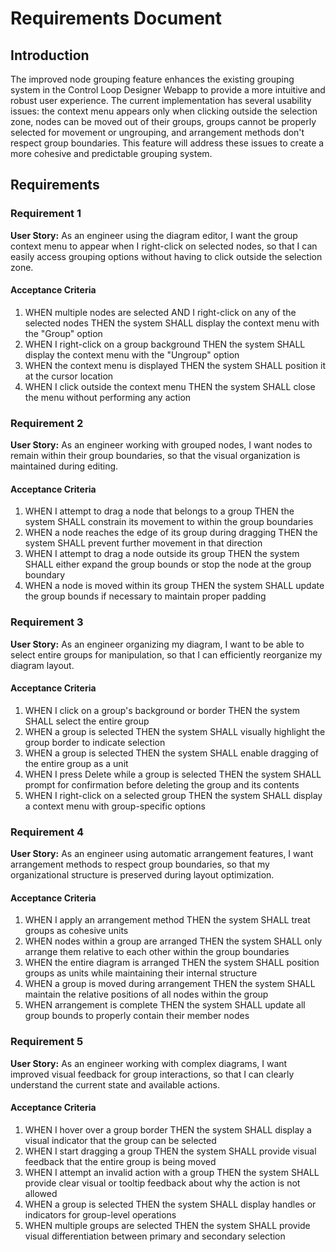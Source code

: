 # Requirements Document

## Introduction

The improved node grouping feature enhances the existing grouping system in the Control Loop Designer Webapp to provide a more intuitive and robust user experience. The current implementation has several usability issues: the context menu appears only when clicking outside the selection zone, nodes can be moved out of their groups, groups cannot be properly selected for movement or ungrouping, and arrangement methods don't respect group boundaries. This feature will address these issues to create a more cohesive and predictable grouping system.

## Requirements

### Requirement 1

**User Story:** As an engineer using the diagram editor, I want the group context menu to appear when I right-click on selected nodes, so that I can easily access grouping options without having to click outside the selection zone.

#### Acceptance Criteria
1. WHEN multiple nodes are selected AND I right-click on any of the selected nodes THEN the system SHALL display the context menu with the "Group" option
2. WHEN I right-click on a group background THEN the system SHALL display the context menu with the "Ungroup" option
3. WHEN the context menu is displayed THEN the system SHALL position it at the cursor location
4. WHEN I click outside the context menu THEN the system SHALL close the menu without performing any action

### Requirement 2

**User Story:** As an engineer working with grouped nodes, I want nodes to remain within their group boundaries, so that the visual organization is maintained during editing.

#### Acceptance Criteria
1. WHEN I attempt to drag a node that belongs to a group THEN the system SHALL constrain its movement to within the group boundaries
2. WHEN a node reaches the edge of its group during dragging THEN the system SHALL prevent further movement in that direction
3. WHEN I attempt to drag a node outside its group THEN the system SHALL either expand the group bounds or stop the node at the group boundary
4. WHEN a node is moved within its group THEN the system SHALL update the group bounds if necessary to maintain proper padding

### Requirement 3

**User Story:** As an engineer organizing my diagram, I want to be able to select entire groups for manipulation, so that I can efficiently reorganize my diagram layout.

#### Acceptance Criteria
1. WHEN I click on a group's background or border THEN the system SHALL select the entire group
2. WHEN a group is selected THEN the system SHALL visually highlight the group border to indicate selection
3. WHEN a group is selected THEN the system SHALL enable dragging of the entire group as a unit
4. WHEN I press Delete while a group is selected THEN the system SHALL prompt for confirmation before deleting the group and its contents
5. WHEN I right-click on a selected group THEN the system SHALL display a context menu with group-specific options

### Requirement 4

**User Story:** As an engineer using automatic arrangement features, I want arrangement methods to respect group boundaries, so that my organizational structure is preserved during layout optimization.

#### Acceptance Criteria
1. WHEN I apply an arrangement method THEN the system SHALL treat groups as cohesive units
2. WHEN nodes within a group are arranged THEN the system SHALL only arrange them relative to each other within the group boundaries
3. WHEN the entire diagram is arranged THEN the system SHALL position groups as units while maintaining their internal structure
4. WHEN a group is moved during arrangement THEN the system SHALL maintain the relative positions of all nodes within the group
5. WHEN arrangement is complete THEN the system SHALL update all group bounds to properly contain their member nodes

### Requirement 5

**User Story:** As an engineer working with complex diagrams, I want improved visual feedback for group interactions, so that I can clearly understand the current state and available actions.

#### Acceptance Criteria
1. WHEN I hover over a group border THEN the system SHALL display a visual indicator that the group can be selected
2. WHEN I start dragging a group THEN the system SHALL provide visual feedback that the entire group is being moved
3. WHEN I attempt an invalid action with a group THEN the system SHALL provide clear visual or tooltip feedback about why the action is not allowed
4. WHEN a group is selected THEN the system SHALL display handles or indicators for group-level operations
5. WHEN multiple groups are selected THEN the system SHALL provide visual differentiation between primary and secondary selection